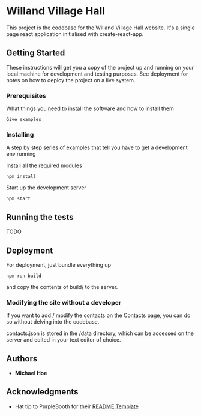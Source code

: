 # Willand Village Hall

This project is the codebase for the Willand Village Hall website. It's a single page react application initialised with create-react-app. 

## Getting Started

These instructions will get you a copy of the project up and running on your local machine for development and testing purposes. See deployment for notes on how to deploy the project on a live system.

### Prerequisites

What things you need to install the software and how to install them

```
Give examples
```

### Installing

A step by step series of examples that tell you have to get a development env running

Install all the required modules

```
npm install
```

Start up the development server 

```
npm start
```


## Running the tests

TODO

## Deployment

For deployment, just bundle everything up

```
npm run build  
```

and copy the contents of build/ to the server.

### Modifying the site without a developer

If you want to add / modify the contacts on the Contacts page, you can do so without delving into the codebase.

contacts.json is stored in the /data directory, which can be accessed on the server and edited in your text editor of choice.

## Authors

* **Michael Hoe**


## Acknowledgments

* Hat tip to PurpleBooth for their [README Template](https://gist.github.com/PurpleBooth/109311bb0361f32d87a2)
